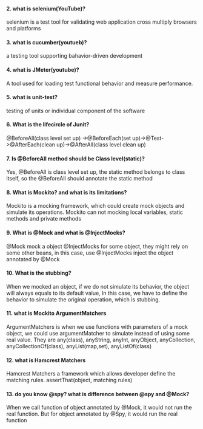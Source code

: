 #### 2.  what is selenium(YouTube)?
selenium is a test tool for validating web application cross multiply browsers and platforms
#### 3.  what is cucumber(youtueb)?
a testing tool supporting bahavior-driven development
#### 4.  what is JMeter(youtube)?
A tool used for loading test functional behavior and measure performance.
#### 5.  what is unit-test?
testing of units or individual component of the software 
#### 6.  What is the lifecircle of Junit?
@BeforeAll(class level set up) ->@BeforeEach(set up)->@Test->@AfterEach(clean up)->@AfterAll(class level clean up)
#### 7. Is @BeforeAll method should be Class level(static)?
Yes, @BeforeAll is class level set up, the static method belongs to class itself, so the @BeforeAll should annotate the static method
#### 8.  What is Mockito? and what is its limitations?
Mockito is a mocking framework, which could create mock objects and simulate its operations.
Mockito can not mocking local variables, static methods and private methods
#### 9.  What is @Mock and what is @InjectMocks?
@Mock mock a object
@InjectMocks for some object, they might rely on some other beans, in this case,
use @InjectMocks inject the object annotated by @Mock
#### 10. What is the stubbing?
When we mocked an object, if we do not simulate its behavior, the object will always equals to its default value,
In this case, we have to define the behavior to simulate the original operation, which is stubbing.
#### 11. what is Mockito ArgumentMatchers
ArgumentMatchers is when we use functions with parameters of a mock object, we could use argumentMatcher to simulate instead of using some real value. 
They are any(class), anyString, anyInt, anyObject, anyCollection, anyCollectionOf(class), anyList(map,set), anyListOf(class)
#### 12. what is Hamcrest Matchers
Hamcrest Matchers a framework which allows developer define the matching rules.
assertThat(object, matching rules)
#### 13. do you know @spy? what is difference between @spy and @Mock?
When we call function of object annotated by @Mock, it would not run the real function.
But for object annotated by @Spy, it would run the real function

